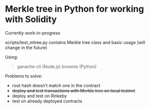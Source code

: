 # Merkle tree in Python for working with Solidity

Currently work-in-progress

scripts/test_mtree.py contains Merkle tree class and basic usage (will change in the future)

Using:
>ganache-cli (Node.js)
>brownie (Python)

Problems to solve:
- root hash doesn't match one in the contract
- ~~deploy and test transactions with Merkle tree on local testnet~~
- deploy and test on Rinkeby
- test on already deployed contracts